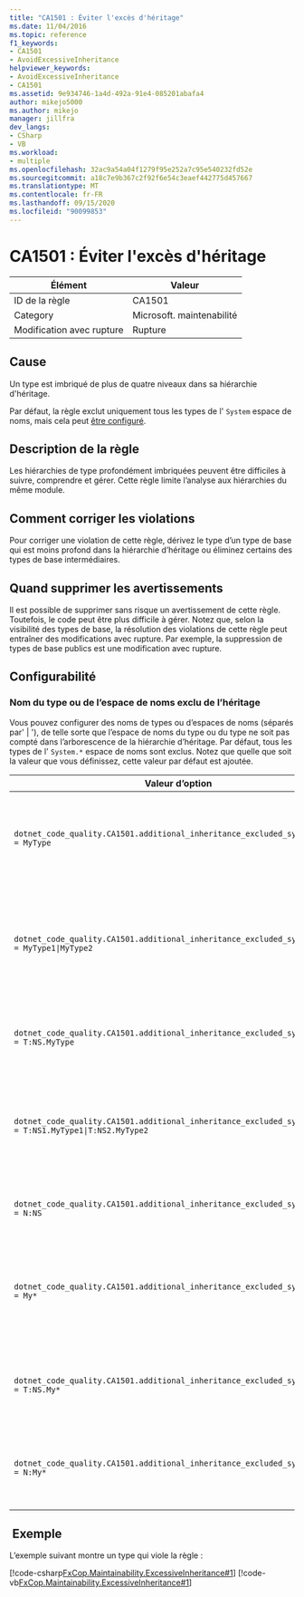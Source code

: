 ```yaml
---
title: "CA1501 : Éviter l'excès d'héritage"
ms.date: 11/04/2016
ms.topic: reference
f1_keywords:
- CA1501
- AvoidExcessiveInheritance
helpviewer_keywords:
- AvoidExcessiveInheritance
- CA1501
ms.assetid: 9e934746-1a4d-492a-91e4-085201abafa4
author: mikejo5000
ms.author: mikejo
manager: jillfra
dev_langs:
- CSharp
- VB
ms.workload:
- multiple
ms.openlocfilehash: 32ac9a54a04f1279f95e252a7c95e540232fd52e
ms.sourcegitcommit: a18c7e9b367c2f92f6e54c3eaef442775d457667
ms.translationtype: MT
ms.contentlocale: fr-FR
ms.lasthandoff: 09/15/2020
ms.locfileid: "90099853"
---
```

# <a name="ca1501-avoid-excessive-inheritance"></a>CA1501 : Éviter l'excès d'héritage

|Élément|Valeur|
|-|-|
|ID de la règle|CA1501|
|Category|Microsoft. maintenabilité|
|Modification avec rupture|Rupture|

## <a name="cause"></a>Cause

Un type est imbriqué de plus de quatre niveaux dans sa hiérarchie d'héritage.

Par défaut, la règle exclut uniquement tous les types de l' `System` espace de noms, mais cela peut [être configuré](#configurability).

## <a name="rule-description"></a>Description de la règle

Les hiérarchies de type profondément imbriquées peuvent être difficiles à suivre, comprendre et gérer. Cette règle limite l’analyse aux hiérarchies du même module.

## <a name="how-to-fix-violations"></a>Comment corriger les violations

Pour corriger une violation de cette règle, dérivez le type d’un type de base qui est moins profond dans la hiérarchie d’héritage ou éliminez certains des types de base intermédiaires.

## <a name="when-to-suppress-warnings"></a>Quand supprimer les avertissements

Il est possible de supprimer sans risque un avertissement de cette règle. Toutefois, le code peut être plus difficile à gérer. Notez que, selon la visibilité des types de base, la résolution des violations de cette règle peut entraîner des modifications avec rupture. Par exemple, la suppression de types de base publics est une modification avec rupture.

## <a name="configurability"></a>Configurabilité

### <a name="inheritance-excluded-type-or-namespace-names"></a>Nom du type ou de l’espace de noms exclu de l’héritage

Vous pouvez configurer des noms de types ou d’espaces de noms (séparés par' | '), de telle sorte que l’espace de noms du type ou du type ne soit pas compté dans l’arborescence de la hiérarchie d’héritage. Par défaut, tous les types de l' `System.*` espace de noms sont exclus. Notez que quelle que soit la valeur que vous définissez, cette valeur par défaut est ajoutée.

| Valeur d’option | Résumé |
| --- | --- |
|`dotnet_code_quality.CA1501.additional_inheritance_excluded_symbol_names = MyType` | Correspond à tous les types nommés’MyType’ou dont l’espace de noms contenant contient’MyType’et tous les types de l’espace de noms’System' |
|`dotnet_code_quality.CA1501.additional_inheritance_excluded_symbol_names = MyType1\|MyType2` | Correspond à tous les types nommés « MyType1 » ou « MyType2 » ou dont l’espace de noms contenant contient « MyType1 » ou « MyType2 » et tous les types de l’espace de noms « System ». |
|`dotnet_code_quality.CA1501.additional_inheritance_excluded_symbol_names = T:NS.MyType` | Correspond au type spécifique’MyType’dans l’espace de noms’NS’et tous les types de l’espace de noms’System' |
|`dotnet_code_quality.CA1501.additional_inheritance_excluded_symbol_names = T:NS1.MyType1\|T:NS2.MyType2` | Met en correspondance les types spécifiques’MyType1 'et’MyType2 'avec les noms qualifiés complets respectifs et tous les types de l’espace de noms’System' |
|`dotnet_code_quality.CA1501.additional_inheritance_excluded_symbol_names = N:NS` | Correspond à tous les types de l’espace de noms’NS’et à tous les types de l’espace de noms’System' |
|`dotnet_code_quality.CA1501.additional_inheritance_excluded_symbol_names = My*` | Correspond à tous les types dont le nom commence par « My » ou dont les parties de l’espace de noms contenant commencent par « My » et tous les types de l’espace de noms « System ». |
|`dotnet_code_quality.CA1501.additional_inheritance_excluded_symbol_names = T:NS.My*` | Correspond à tous les types dont le nom commence par « My » dans l’espace de noms « NS » et tous les types de l’espace de noms « System ». |
|`dotnet_code_quality.CA1501.additional_inheritance_excluded_symbol_names = N:My*` | Correspond à tous les types dont l’espace de noms conteneur commence par’My’et tous les types de l’espace de noms’System' |

## <a name="example"></a> Exemple

L’exemple suivant montre un type qui viole la règle :

[!code-csharp[FxCop.Maintainability.ExcessiveInheritance#1](../code-quality/codesnippet/CSharp/ca1501-avoid-excessive-inheritance_1.cs)]
[!code-vb[FxCop.Maintainability.ExcessiveInheritance#1](../code-quality/codesnippet/VisualBasic/ca1501-avoid-excessive-inheritance_1.vb)]

